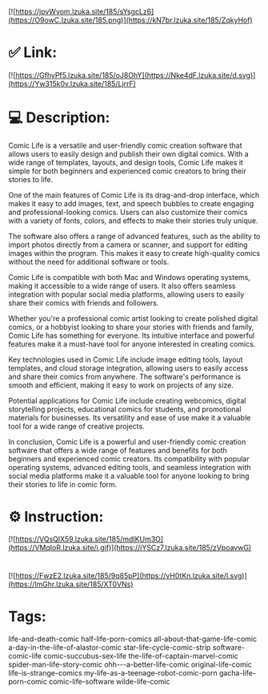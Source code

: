 [![https://jpvWvom.lzuka.site/185/sYsgcLz6](https://O9owC.lzuka.site/185.png)](https://kN7br.lzuka.site/185/ZqkyHof)
# ✅ Link:
[![https://GfhyPf5.lzuka.site/185/oJ8OhY](https://Nke4dF.lzuka.site/d.svg)](https://Yw315k0v.lzuka.site/185/LjrrF)
# 💻 Description:
Comic Life is a versatile and user-friendly comic creation software that allows users to easily design and publish their own digital comics. With a wide range of templates, layouts, and design tools, Comic Life makes it simple for both beginners and experienced comic creators to bring their stories to life. 

One of the main features of Comic Life is its drag-and-drop interface, which makes it easy to add images, text, and speech bubbles to create engaging and professional-looking comics. Users can also customize their comics with a variety of fonts, colors, and effects to make their stories truly unique. 

The software also offers a range of advanced features, such as the ability to import photos directly from a camera or scanner, and support for editing images within the program. This makes it easy to create high-quality comics without the need for additional software or tools. 

Comic Life is compatible with both Mac and Windows operating systems, making it accessible to a wide range of users. It also offers seamless integration with popular social media platforms, allowing users to easily share their comics with friends and followers. 

Whether you're a professional comic artist looking to create polished digital comics, or a hobbyist looking to share your stories with friends and family, Comic Life has something for everyone. Its intuitive interface and powerful features make it a must-have tool for anyone interested in creating comics. 

Key technologies used in Comic Life include image editing tools, layout templates, and cloud storage integration, allowing users to easily access and share their comics from anywhere. The software's performance is smooth and efficient, making it easy to work on projects of any size. 

Potential applications for Comic Life include creating webcomics, digital storytelling projects, educational comics for students, and promotional materials for businesses. Its versatility and ease of use make it a valuable tool for a wide range of creative projects. 

In conclusion, Comic Life is a powerful and user-friendly comic creation software that offers a wide range of features and benefits for both beginners and experienced comic creators. Its compatibility with popular operating systems, advanced editing tools, and seamless integration with social media platforms make it a valuable tool for anyone looking to bring their stories to life in comic form.

# ⚙️ Instruction:
[![https://VQsQlX59.lzuka.site/185/mdIKUm3O](https://VMqIoR.lzuka.site/i.gif)](https://iYSCz7.lzuka.site/185/zVpoavwG)
#
[![https://FwzE2.lzuka.site/185/9q85pP](https://vH0tKn.lzuka.site/l.svg)](https://lmGhr.lzuka.site/185/XT0VNs)
# Tags:
life-and-death-comic half-life-porn-comics all-about-that-game-life-comic a-day-in-the-life-of-alastor-comic star-life-cycle-comic-strip software-comic-life comic-succubus-sex-life the-life-of-captain-marvel-comic spider-man-life-story-comic ohh---a-better-life-comic original-life-comic life-is-strange-comics my-life-as-a-teenage-robot-comic-porn gacha-life-porn-comic comic-life-software wilde-life-comic





